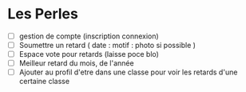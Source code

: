 # Les Perles

- [ ] gestion de compte (inscription connexion)
- [ ] Soumettre un retard ( date : motif : photo si possible )
- [ ] Espace vote pour retards (laisse poce blo)
- [ ] Meilleur retard du mois, de l'année
- [ ] Ajouter au profil d'etre dans une classe pour voir les retards d'une certaine classe
